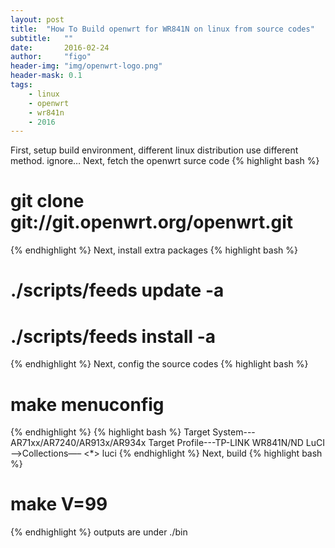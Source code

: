 ```yaml
---
layout: post
title:  "How To Build openwrt for WR841N on linux from source codes"
subtitle:   ""  
date:       2016-02-24
author:     "figo"
header-img: "img/openwrt-logo.png"
header-mask: 0.1
tags:
    - linux
    - openwrt
    - wr841n
    - 2016
---
```

First, setup build environment, different linux distribution use different method.
ignore…
Next, fetch the openwrt surce code
{% highlight bash %}
# git clone git://git.openwrt.org/openwrt.git
{% endhighlight %}
Next, install extra packages
{% highlight bash %}
# ./scripts/feeds update -a
# ./scripts/feeds install -a
{% endhighlight %}
Next, config the source codes
{% highlight bash %}
# make menuconfig
{% endhighlight %}
{% highlight bash %}
Target System---AR71xx/AR7240/AR913x/AR934x
Target Profile---TP-LINK WR841N/ND
LuCI—>Collections—– <*> luci
{% endhighlight %}
Next, build
{% highlight bash %}
# make V=99
{% endhighlight %}
outputs are under ./bin
